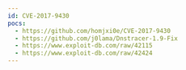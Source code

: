 ```yaml
---
id: CVE-2017-9430
pocs:
  - https://github.com/homjxi0e/CVE-2017-9430
  - https://github.com/j0lama/Dnstracer-1.9-Fix
  - https://www.exploit-db.com/raw/42115
  - https://www.exploit-db.com/raw/42424
---
```

